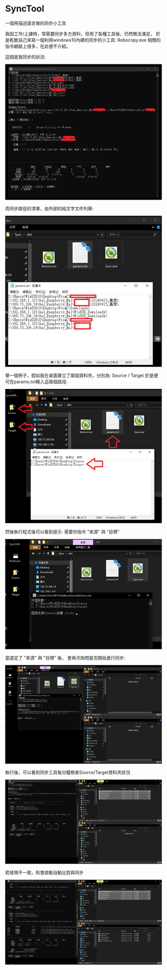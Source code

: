 # SyncTool
一個用描述語言做的同步小工具

我因工作/上課時，常需要同步多方資料，但用了各種工具後，仍然無法滿足，
於是乾脆自己來寫一個利用windows10內建的同步的小工具: Robocopy.exe
相關的指令網路上很多，在此便不介紹。



這個是我同步的狀況:

![圖1](https://github.com/jiannan1828/SyncTool/blob/main/SyncWithNetDrive.png)



而同步路徑的清單，由外部的純文字文件列舉:

![圖2](https://github.com/jiannan1828/SyncTool/blob/main/ListPara.png)



舉一個例子，假如我在桌面建立了兩個資料夾，分別為: Source / Target
於是便可在params.txt輸入這兩個路徑:

![圖3](https://github.com/jiannan1828/SyncTool/blob/main/ParaSources.png)



然後執行程式後可以看到提示:
需要你指令 "來源" 與 "目標"

![圖4](https://github.com/jiannan1828/SyncTool/blob/main/ExecuteState.png)



當選定了 "來源" 與 "目標" 後，
會再次詢問是否開始進行同步:

![圖5](https://github.com/jiannan1828/SyncTool/blob/main/SelectDone.png)



執行後，可以看到同步工具每分鐘檢查Source/Target資料夾狀況

![圖6](https://github.com/jiannan1828/SyncTool/blob/main/Status0.png)



若發現不一致，則會啟動自動比對與同步

![圖7](https://github.com/jiannan1828/SyncTool/blob/main/Status1.png)



